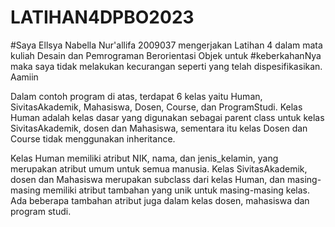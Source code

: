 # LATIHAN4DPBO2023

#Saya Ellsya Nabella Nur'allifa 2009037 mengerjakan Latihan 4 dalam mata kuliah Desain dan Pemrograman Berorientasi Objek untuk #keberkahanNya maka saya tidak melakukan kecurangan seperti yang telah dispesifikasikan. Aamiin

Dalam contoh program di atas, terdapat 6 kelas yaitu Human, SivitasAkademik, Mahasiswa, Dosen, Course, dan ProgramStudi. Kelas Human adalah kelas dasar yang digunakan sebagai parent class untuk kelas SivitasAkademik, dosen dan Mahasiswa, sementara itu kelas Dosen dan Course tidak menggunakan inheritance.

Kelas Human memiliki atribut NIK, nama, dan jenis_kelamin, yang merupakan atribut umum untuk semua manusia. Kelas SivitasAkademik, dosen dan Mahasiswa merupakan subclass dari kelas Human, dan masing-masing memiliki atribut tambahan yang unik untuk masing-masing kelas.
Ada beberapa tambahan atribut juga dalam kelas dosen, mahasiswa dan program studi.


